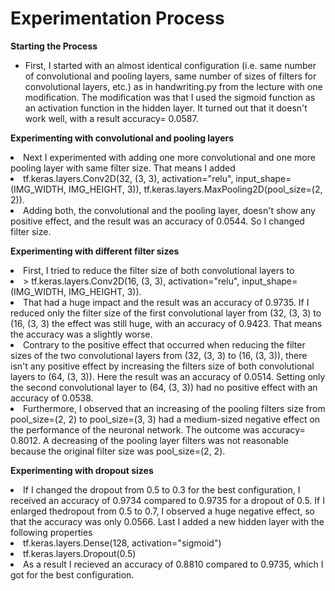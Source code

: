 #  Experimentation Process
**Starting the Process**
<ul> 
 <li> First, I started with an almost identical configuration (i.e. same number of convolutional and pooling layers, same number of sizes of filters for 
 convolutional layers, etc.) as in handwriting.py from the lecture with one modification. The modification was that I used the sigmoid function as an 
activation function in the hidden layer. It turned out that it doesn't work well, with a result accuracy= 0.0587.
</ul>

**Experimenting with convolutional and pooling layers**
</ul>
<li> Next I experimented with adding one more convolutional and one more pooling layer with same filter size. That means I added 
 <li> tf.keras.layers.Conv2D(32, (3, 3), activation="relu", input_shape=(IMG_WIDTH, IMG_HEIGHT, 3)), tf.keras.layers.MaxPooling2D(pool_size=(2, 2)).
<li>  Adding both, the convolutional and the pooling layer, doesn't show any positive effect, and the result was an accuracy of 0.0544. So I changed filter size.
</ul>

**Experimenting with different filter sizes**

</ul>
 
<li> First, I tried to reduce the filter size of both convolutional layers to 

<li> > tf.keras.layers.Conv2D(16, (3, 3), activation="relu", input_shape=(IMG_WIDTH, IMG_HEIGHT, 3)).

<li> That had a huge impact and the result was an accuracy of 0.9735. If I reduced only the filter size of the first convolutional layer from (32, (3, 3)  to (16, (3, 3) the effect was still huge, with an accuracy of 0.9423. That means the accuracy was a slightly worse.

<li> Contrary to the positive effect that occurred when reducing the filter sizes of the two convolutional layers from (32, (3, 3) to (16, (3, 3)), there isn't any positive effect by increasing the filters size of both convolutional layers to (64, (3, 3)). Here the result was an accuracy of 0.0514. Setting only the second convolutional layer to (64, (3, 3)) had no positive effect with an accuracy of 0.0538. 

<li> Furthermore, I observed that an increasing of the pooling filters size from pool_size=(2, 2) to pool_size=(3, 3) had a medium-sized negative effect on the performance of the neuronal network. The outcome was accuracy= 0.8012. A decreasing of the pooling layer filters was not reasonable because the original filter size was pool_size=(2, 2).
</ul>
 
**Experimenting with dropout sizes**

</ul>
<li> If I changed the dropout from 0.5 to 0.3 for the best configuration, I received an accuracy of 0.9734 compared to 0.9735 for a dropout of 0.5. If I enlarged thedropout from 0.5 to 0.7, I observed a huge negative effect, so that the accuracy was only 0.0566. Last I added a new hidden layer with the following properties

<li> tf.keras.layers.Dense(128, activation="sigmoid")
<li> tf.keras.layers.Dropout(0.5)

<li> As a result I recieved an accuracy of 0.8810 compared to 0.9735, which I got for the best configuration.
</ul>
